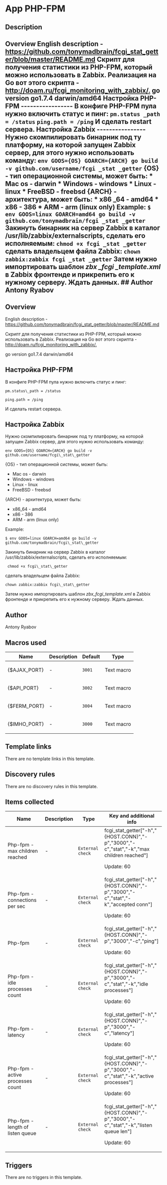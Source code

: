 # App PHP-FPM

## Description

## Overview English description - <https://github.com/tonymadbrain/fcgi_stat_getter/blob/master/README.md> Скрипт для получения статистики из PHP-FPM, который можно использовать в Zabbix. Реализация на Go вот этого скрипта - <http://doam.ru/fcgi_monitoring_with_zabbix/.> go version go1.7.4 darwin/amd64 Настройка PHP-FPM ----------------- В конфиге PHP-FPM пула нужно включить статус и пинг: ``` pm.status _path = /status ``` ``` ping.path = /ping ``` И сделать restart сервера. Настройка Zabbix ---------------- Нужно скомпилировать бинарник под ту платформу, на которой запущен Zabbix сервер, для этого нужно использовать команду: ``` env GOOS={OS} GOARCH={ARCH} go build -v github.com/username/fcgi _stat _getter ``` {OS} - тип операционной системы, может быть: * Mac os - darwin * Windows - windows * Linux - linux * FreeBSD - freebsd {ARCH} - архитектура, может быть: * x86 _64 - amd64 * x86 - 386 * ARM - arm (linux only) Example: ``` $ env GOOS=linux GOARCH=amd64 go build -v github.com/tonymadbrain/fcgi _stat _getter ``` Закинуть бинарник на сервер Zabbix в каталог /usr/lib/zabbix/externalscripts, сделать его исполняемым: ``` chmod +x fcgi _stat _getter ``` сделать владельцем файла Zabbix: ``` chown zabbix:zabbix fcgi _stat _getter ``` Затем нужно импортировать шаблон *zbx _fcgi _template.xml* в Zabbix фронтенде и прикрепить его к нужному серверу. Ждать данных. ## Author Antony Ryabov 

## Overview

English description - <https://github.com/tonymadbrain/fcgi_stat_getter/blob/master/README.md>


Скрипт для получения статистики из PHP-FPM, который можно использовать в Zabbix. Реализация на Go вот этого скрипта - <http://doam.ru/fcgi_monitoring_with_zabbix/.>


go version go1.7.4 darwin/amd64


Настройка PHP-FPM
-----------------


В конфиге PHP-FPM пула нужно включить статус и пинг:



```
pm.status\_path = /status 
```


```
ping.path = /ping 
```

И сделать restart сервера.


Настройка Zabbix
----------------


Нужно скомпилировать бинарник под ту платформу, на которой запущен Zabbix сервер, для этого нужно использовать команду:



```
env GOOS={OS} GOARCH={ARCH} go build -v github.com/username/fcgi\_stat\_getter
```

{OS} - тип операционной системы, может быть:


* Mac os - darwin
* Windows - windows
* Linux - linux
* FreeBSD - freebsd


{ARCH} - архитектура, может быть:


* x86\_64 - amd64
* x86 - 386
* ARM - arm (linux only)


Example:



```
$ env GOOS=linux GOARCH=amd64 go build -v github.com/tonymadbrain/fcgi\_stat\_getter
```

Закинуть бинарник на сервер Zabbix в каталог /usr/lib/zabbix/externalscripts, сделать его исполняемым:



```
 chmod +x fcgi\_stat\_getter 
```

сделать владельцем файла Zabbix:



```
chown zabbix:zabbix fcgi\_stat\_getter 
```

Затем нужно импортировать шаблон *zbx\_fcgi\_template.xml* в Zabbix фронтенде и прикрепить его к нужному серверу. Ждать данных.



## Author

Antony Ryabov

## Macros used

|Name|Description|Default|Type|
|----|-----------|-------|----|
|{$AJAX_PORT}|<p>-</p>|`3001`|Text macro|
|{$API_PORT}|<p>-</p>|`3002`|Text macro|
|{$FERM_PORT}|<p>-</p>|`3004`|Text macro|
|{$IMHO_PORT}|<p>-</p>|`3000`|Text macro|
## Template links

There are no template links in this template.

## Discovery rules

There are no discovery rules in this template.

## Items collected

|Name|Description|Type|Key and additional info|
|----|-----------|----|----|
|Php-fpm - max children reached|<p>-</p>|`External check`|fcgi_stat_getter["-h","{HOST.CONN}","-p","3000","-c","stat","-k","max children reached"]<p>Update: 60</p>|
|Php-fpm - connections per sec|<p>-</p>|`External check`|fcgi_stat_getter["-h","{HOST.CONN}","-p","3000","-c","stat","-k","accepted conn"]<p>Update: 60</p>|
|Php-fpm|<p>-</p>|`External check`|fcgi_stat_getter["-h","{HOST.CONN}","-p","3000","-c","ping"]<p>Update: 60</p>|
|Php-fpm - idle processes count|<p>-</p>|`External check`|fcgi_stat_getter["-h","{HOST.CONN}","-p","3000","-c","stat","-k","idle processes"]<p>Update: 60</p>|
|Php-fpm - latency|<p>-</p>|`External check`|fcgi_stat_getter["-h","{HOST.CONN}","-p","3000","-c","latency"]<p>Update: 60</p>|
|Php-fpm - active processes count|<p>-</p>|`External check`|fcgi_stat_getter["-h","{HOST.CONN}","-p","3000","-c","stat","-k","active processes"]<p>Update: 60</p>|
|Php-fpm - length of listen queue|<p>-</p>|`External check`|fcgi_stat_getter["-h","{HOST.CONN}","-p","3000","-c","stat","-k","listen queue len"]<p>Update: 60</p>|
## Triggers

There are no triggers in this template.

